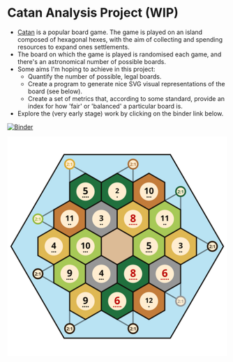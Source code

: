 # Catan Analysis Project (WIP)

- [Catan](https://en.wikipedia.org/wiki/Catan) is a popular board game. The game is played on an island composed of hexagonal hexes, with the aim of collecting and spending resources to expand ones settlements.
- The board on which the game is played is randomised each game, and there's an astronomical number of possible boards. 
- Some aims I'm hoping to achieve in this project:
	- Quantify the number of possible, legal boards.
	- Create a program to generate nice SVG visual representations of the board (see below).
	- Create a set of metrics that, according to some standard, provide an index for how 'fair' or 'balanced' a particular board is.
- Explore the (very early stage) work by clicking on the binder link below.

[![Binder](https://mybinder.org/badge_logo.svg)](https://mybinder.org/v2/gh/jackhiggins458/Catan_Analysis/HEAD?labpath=https%3A%2F%2Fgithub.com%2Fjackhiggins458%2FCatan_Analysis%2Fblob%2Fmain%2Fcatan.ipynb)

![](./img/example_board.svg)
